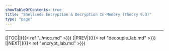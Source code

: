 ```yaml
---
showTableOfContents: true
title: "Shellcode Encryption & Decryption In-Memory (Theory 9.3)"
type: "page"
---
```


---
[|TOC|]({{< ref "../moc.md" >}})
[|PREV|]({{< ref "decouple_lab.md" >}})
[|NEXT|]({{< ref "encrypt_lab.md" >}})